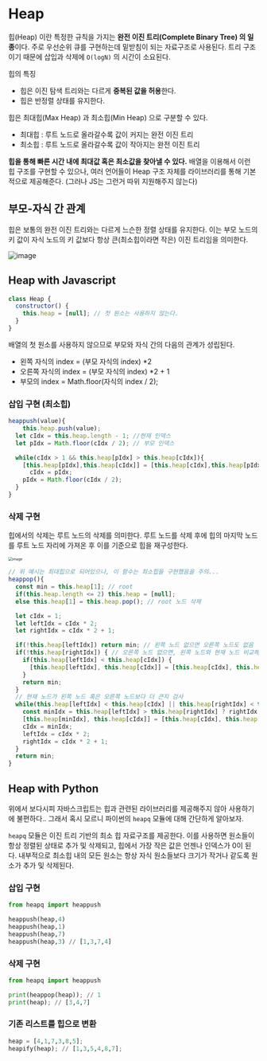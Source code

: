 # Heap

힙(Heap) 이란 특정한 규칙을 가지는 **완전 이진 트리(Complete Binary Tree) 의 일종**이다. 주로 우선순위 큐를 구현하는데 밑받침이 되는 자료구조로 사용된다. 트리 구조이기 때문에 삽입과 삭제에 `O(logN)` 의 시간이 소요된다.

힙의 특징

- 힙은 이진 탐색 트리와는 다르게 **중복된 값을 허용**한다.
- 힙은 반정렬 상태를 유지한다.

힙은 최대힙(Max Heap) 과 최소힙(Min Heap) 으로 구분할 수 있다.

- 최대힙 : 루트 노드로 올라갈수록 값이 커지는 완전 이진 트리
- 최소힙 : 루트 노드로 올라갈수록 값이 작아지는 완전 이진 트리

**힙을 통해 빠른 시간 내에 최대값 혹은 최소값을 찾아낼 수 있다.** 배열을 이용해서 이런 힙 구조를 구현할 수 있으나, 여러 언어들이 Heap 구조 자체를 라이브러리를 통해 기본적으로 제공해준다. (그러나 JS는 그런거 따위 지원해주지 않는다)

## 부모-자식 간 관계

힙은 보통의 완전 이진 트리와는 다르게 느슨한 정렬 상태를 유지한다. 이는 부모 노드의 키 값이 자식 노드의 키 값보다 항상 큰(최소힙이라면 작은) 이진 트리임을 의미한다.

![image](https://user-images.githubusercontent.com/67703882/217472265-d1229653-7b77-411c-a43b-5e29eb7728ca.png)

## Heap with Javascript

```js
class Heap {
  constructor() {
    this.heap = [null]; // 첫 원소는 사용하지 않는다.
  }
}
```

배열의 첫 원소를 사용하지 않으므로 부모와 자식 간의 다음의 관계가 성립된다.

- 왼쪽 자식의 index = (부모 자식의 index) \*2
- 오른쪽 자식의 index = (부모 자식의 index) \*2 + 1
- 부모의 index = Math.floor(자식의 index / 2);

### 삽입 구현 (최소힙)

```js
heappush(value){
	this.heap.push(value);
  let cIdx = this.heap.length - 1; //현재 인덱스
  let pIdx = Math.floor(cIdx / 2); // 부모 인덱스

  while(cIdx > 1 && this.heap[pIdx] > this.heap[cIdx]){
    [this.heap[pIdx],this.heap[cIdx]] = [this.heap[cIdx],this.heap[pIdx]]; // swap
	  cIdx = pIdx;
    pIdx = Math.floor(cIdx / 2);
  }
}
```

### 삭제 구현

힙에서의 삭제는 루트 노드의 삭제를 의미한다. 루트 노드를 삭제 후에 힙의 마지막 노드를 루트 노드 자리에 가져온 후 이를 기준으로 힙을 재구성한다.

<img src="https://user-images.githubusercontent.com/67703882/217474791-ad5fd419-2442-4841-8721-cb3a95f579ef.png" alt="image" style="zoom:50%;" />

```js
// 위 예시는 최대힙으로 되어있으나, 이 함수는 최소힙을 구현했음을 주의...
heappop(){
  const min = this.heap[1]; // root
  if(this.heap.length <= 2) this.heap = [null];
  else this.heap[1] = this.heap.pop(); // root 노드 삭제

  let cIdx = 1;
  let leftIdx = cIdx * 2;
  let rightIdx = cIdx * 2 + 1;

  if(!this.heap[leftIdx]) return min; // 왼쪽 노드 없으면 오른쪽 노드도 없음
  if(!this.heap[rightIdx]) { // 오른쪽 노드 없으면, 왼쪽 노드와 현재 노드 비교해서 swap
    if(this.heap[leftIdx] < this.heap[cIdx]) {
      [this.heap[leftIdx], this.heap[cIdx]] = [this.heap[cIdx], this.heap[leftIdx]];
    }
    return min;
  }
  // 현재 노드가 왼쪽 노드 혹은 오른쪽 노드보다 더 큰지 검사
  while(this.heap[leftIdx] < this.heap[cIdx] || this.heap[rightIdx] < this.heap[cIdx]){
    const minIdx = this.heap[leftIdx] > this.heap[rightIdx] ? rightIdx : leftIdx;
    [this.heap[minIdx], this.heap[cIdx]] = [this.heap[cIdx], this.heap[minIdx]];
    cIdx = minIdx;
    leftIdx = cIdx * 2;
    rightIdx = cIdx * 2 + 1;
  }
  return min;
}
```

## Heap with Python

위에서 보다시피 자바스크립트는 힙과 관련된 라이브러리를 제공해주지 않아 사용하기에 불편하다.. 그래서 혹시 모르니 파이썬의 `heapq` 모듈에 대해 간단하게 알아보자.

`heapq` 모듈은 이진 트리 기반의 최소 힙 자료구조를 제공한다. 이를 사용하면 원소들이 항상 정렬된 상태로 추가 및 삭제되고, 힙에서 가장 작은 값은 언젠나 인덱스가 0이 된다. 내부적으로 최소힙 내의 모든 원소는 항상 자식 원소들보다 크기가 작거나 같도록 원소가 추가 및 삭제된다.

### 삽입 구현

```python
from heapq import heappush

heappush(heap,4)
heappush(heap,1)
heappush(heap,7)
heappush(heap,3) // [1,3,7,4]
```

### 삭제 구현

```python
from heapq import heappush

print(heappop(heap)); // 1
print(heap); // [3,4,7]
```

### 기존 리스트를 힙으로 변환

```python
heap = [4,1,7,3,8,5];
heapify(heap); // [1,3,5,4,8,7];
```
